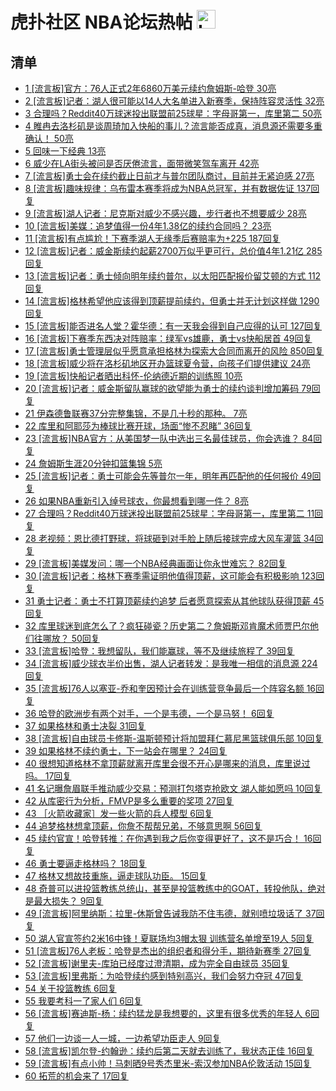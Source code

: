 # 虎扑社区 NBA论坛热帖 <img src="https://file.ipadown.com/tophub/assets/images/media/bbs.hupu.com.png_50x50.png" width="30" alt="Logo"></img>

## 清单

* [1 [流言板]官方：76人正式2年6860万美元续约詹姆斯-哈登 30亮](https://bbs.hupu.com/54926168.html)
* [2 [流言板]记者：湖人很可能以14人大名单进入新赛季，保持阵容灵活性 32亮](https://bbs.hupu.com/54926567.html)
* [3 合理吗？Reddit40万球迷投出联盟前25球星：字母哥第一，库里第二 50亮](https://bbs.hupu.com/54920110.html)
* [4 睢冉去洛杉矶是谈周琦加入快船的事儿？流言能否成真，消息源还需要多重确认！ 50亮](https://bbs.hupu.com/54918218.html)
* [5 回味一下经典 13亮](https://bbs.hupu.com/54921950.html)
* [6 威少在LA街头被问是否厌倦流言，面带微笑驾车离开 42亮](https://bbs.hupu.com/54917020.html)
* [7 [流言板]勇士会在续约截止日前才与普尔团队商讨，目前并无紧迫感 27亮](https://bbs.hupu.com/54924529.html)
* [8 [流言板]趣味规律：乌布雷本赛季将成为NBA总冠军，并有数据佐证 137回复](https://bbs.hupu.com/54926241.html)
* [9 [流言板]湖人记者：尼克斯对威少不感兴趣，步行者也不想要威少 28亮](https://bbs.hupu.com/54917757.html)
* [10 [流言板]美媒：追梦值得一份4年1.38亿的续约合同吗？ 23亮](https://bbs.hupu.com/54926412.html)
* [11 [流言板]有点尴尬！下赛季湖人无缘季后赛赔率为+225 187回复](https://bbs.hupu.com/54926347.html)
* [12 [流言板]记者：威金斯续约起薪2700万似乎更可行，总价值4年1.21亿 285回复](https://bbs.hupu.com/54926477.html)
* [13 [流言板]记者：勇士倾向明年续约普尔，以太阳匹配报价留艾顿的方式 112回复](https://bbs.hupu.com/54926488.html)
* [14 [流言板]格林希望他应该得到顶薪提前续约，但勇士并无计划这样做 1290回复](https://bbs.hupu.com/54924097.html)
* [15 [流言板]能否进名人堂？霍华德：有一天我会得到自己应得的认可 127回复](https://bbs.hupu.com/54926601.html)
* [16 [流言板]下赛季东西决对阵赔率：绿军vs雄鹿，勇士vs快船居首 49回复](https://bbs.hupu.com/54926202.html)
* [17 [流言板]勇士管理层似乎愿意承担格林为探索大合同而离开的风险 850回复](https://bbs.hupu.com/54924249.html)
* [18 [流言板]威少将在洛杉矶地区开办篮球夏令营，向孩子们提供建议 24亮](https://bbs.hupu.com/54917895.html)
* [19 [流言板]快船记者晒出科怀-伦纳德近期的训练照 10亮](https://bbs.hupu.com/54926659.html)
* [20 [流言板]记者：威金斯留队赢球的欲望能为勇士的续约谈判增加筹码 79回复](https://bbs.hupu.com/54926554.html)
* [21 伊森德鲁联赛37分完整集锦，不是几十秒的那种。 7亮](https://bbs.hupu.com/54914009.html)
* [22 库里和阿耶莎为棒球比赛开球，场面“惨不忍睹” 36回复](https://bbs.hupu.com/54926183.html)
* [23 [流言板]NBA官方：从美国梦一队中选出三名最佳球员，你会选谁？ 84回复](https://bbs.hupu.com/54926318.html)
* [24 詹姆斯生涯20分钟扣篮集锦 5亮](https://bbs.hupu.com/54919138.html)
* [25 [流言板]记者：勇士可能会先等普尔一年，明年再匹配他的任何报价 49回复](https://bbs.hupu.com/54926513.html)
* [26 如果NBA重新引入绰号球衣，你最想看到哪一件？ 8亮](https://bbs.hupu.com/54926803.html)
* [27 合理吗？Reddit40万球迷投出联盟前25球星：字母哥第一，库里第二 11回复](https://bbs.hupu.com/54926641.html)
* [28 老视频：恩比德打野球，将球砸到对手脸上随后接球完成大风车灌篮 34回复](https://bbs.hupu.com/54926261.html)
* [29 [流言板]美媒发问：哪一个NBA经典画面让你永世难忘？ 82回复](https://bbs.hupu.com/54926225.html)
* [30 [流言板]记者：格林下赛季需证明他值得顶薪，这可能会有积极影响 123回复](https://bbs.hupu.com/54926438.html)
* [31 勇士记者：勇士不打算顶薪续约追梦 后者愿意探索从其他球队获得顶薪 45回复](https://bbs.hupu.com/54926199.html)
* [32 库里球迷到底怎么了？疯狂碰瓷？历史第二？詹姆斯邓肯魔术师贾巴尔他们往哪放？ 50回复](https://bbs.hupu.com/54926644.html)
* [33 [流言板]哈登：我想留队，我们能赢球，等不及继续旅程了 39回复](https://bbs.hupu.com/54926209.html)
* [34 [流言板]威少球衣半价出售，湖人记者转发：是我唯一相信的消息源 224回复](https://bbs.hupu.com/54924832.html)
* [35 [流言板]76人以塞亚-乔和奎因预计会在训练营竞争最后一个阵容名额 16回复](https://bbs.hupu.com/54926723.html)
* [36 哈登的欧洲步有两个对手，一个是韦德，一个是马努！ 6回复](https://bbs.hupu.com/54926691.html)
* [37 如果格林和勇士决裂 31回复](https://bbs.hupu.com/54926517.html)
* [38 [流言板]自由球员卡修斯-温斯顿预计将加盟拜仁慕尼黑篮球俱乐部 10回复](https://bbs.hupu.com/54926769.html)
* [39 如果格林不续约勇士，下一站会在哪里？ 24回复](https://bbs.hupu.com/54926538.html)
* [40 很想知道格林不拿顶薪就离开库里会很不开心是哪来的消息，库里说过吗。 17回复](https://bbs.hupu.com/54926571.html)
* [41 名记曝詹眉联手推动威少交易：预测打包塔克抢欧文 湖人能如愿吗 10回复](https://bbs.hupu.com/54926622.html)
* [42 从库密行为分析，FMVP是多么重要的奖项 27回复](https://bbs.hupu.com/54926481.html)
* [43 ［火箭收藏家］发一些火箭的兵人模型 6回复](https://bbs.hupu.com/54926619.html)
* [44 追梦格林想拿顶薪，你詹不帮帮兄弟，不够意思啊 56回复](https://bbs.hupu.com/54926367.html)
* [45 续约官宣！哈登转推：在你遇到我之后你变得更好了，这不是巧合！ 16回复](https://bbs.hupu.com/54926363.html)
* [46 勇士要逼走格林吗？ 18回复](https://bbs.hupu.com/54926599.html)
* [47 格林又想故技重施，逼走球队功臣。 15回复](https://bbs.hupu.com/54926518.html)
* [48 奇普可以进投篮教练总统山，甚至是投篮教练中的GOAT，转投他队，绝对是最大损失？ 9回复](https://bbs.hupu.com/54926473.html)
* [49 [流言板]阿里纳斯：拉里-休斯曾告诫我防不住韦德，就别喷垃圾话了 37回复](https://bbs.hupu.com/54926837.html)
* [50 湖人官宣签约2米16中锋！夏联场均3帽太狠 训练营名单增至19人 5回复](https://bbs.hupu.com/54926522.html)
* [51 [流言板]76人老板：哈登是杰出的组织者和得分手，期待新赛季 27回复](https://bbs.hupu.com/54926232.html)
* [52 [流言板]谢里夫-库珀已经度过澄清期，成为完全自由球员 35回复](https://bbs.hupu.com/54926403.html)
* [53 [流言板]里弗斯：为哈登续约感到特别高兴，我们会努力夺冠 47回复](https://bbs.hupu.com/54926219.html)
* [54 关于投篮教练 6回复](https://bbs.hupu.com/54926653.html)
* [55 我要考科一了家人们 6回复](https://bbs.hupu.com/54926694.html)
* [56 [流言板]赛迪斯-杨：续约猛龙是我想要的，这里有很多优秀的年轻人 6回复](https://bbs.hupu.com/54926867.html)
* [57 他们一边谈一人一城，一边希望功臣走人 9回复](https://bbs.hupu.com/54926806.html)
* [58 [流言板]凯尔登-约翰逊：续约后第二天就去训练了，我状态正佳 16回复](https://bbs.hupu.com/54926294.html)
* [59 [流言板]有点小帅！马刺晒9号秀杰里米-索汉参加NBA伦敦活动 15回复](https://bbs.hupu.com/54926186.html)
* [60 拓荒的机会来了 17回复](https://bbs.hupu.com/54926333.html)
